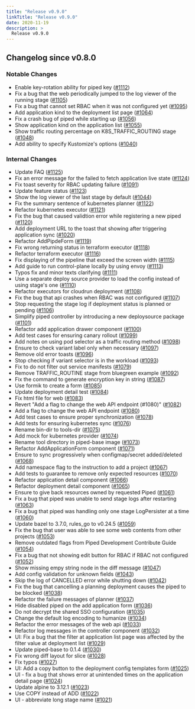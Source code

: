 ```yaml
---
title: "Release v0.9.0"
linkTitle: "Release v0.9.0"
date: 2020-11-19
description: >
  Release v0.9.0
---
```


## Changelog since v0.8.0

### Notable Changes
* Enable key-rotation ability for piped key ([#1112](https://github.com/pipe-cd/pipecd/pull/1112))
* Fix a bug that the web periodically jumped to the log viewer of the running stage ([#1105](https://github.com/pipe-cd/pipecd/pull/1105))
* Fix a bug that cannot set RBAC when it was not configured yet ([#1095](https://github.com/pipe-cd/pipecd/pull/1095))
* Add application kind to the deployment list page ([#1064](https://github.com/pipe-cd/pipecd/pull/1064))
* Fix a crash bug of piped while starting up ([#1056](https://github.com/pipe-cd/pipecd/pull/1056))
* Show application kind on the application list ([#1055](https://github.com/pipe-cd/pipecd/pull/1055))
* Show traffic routing percentage on K8S_TRAFFIC_ROUTING stage ([#1048](https://github.com/pipe-cd/pipecd/pull/1048))
* Add ability to specify Kustomize's options ([#1040](https://github.com/pipe-cd/pipecd/pull/1040))

### Internal Changes
* Update FAQ ([#1125](https://github.com/pipe-cd/pipecd/pull/1125))
* Fix an error message for the failed to fetch application live state ([#1124](https://github.com/pipe-cd/pipecd/pull/1124))
* Fix toast severity for RBAC updating failure ([#1091](https://github.com/pipe-cd/pipecd/pull/1091))
* Update feature status ([#1123](https://github.com/pipe-cd/pipecd/pull/1123))
* Show the log viewer of the last stage by default ([#1044](https://github.com/pipe-cd/pipecd/pull/1044))
* Fix the summary sentence of kubernetes planner ([#1122](https://github.com/pipe-cd/pipecd/pull/1122))
* Refactor kubernetes executor ([#1121](https://github.com/pipe-cd/pipecd/pull/1121))
* Fix the bug that caused validtion error while registering a new piped ([#1120](https://github.com/pipe-cd/pipecd/pull/1120))
* Add deployment URL to the toast that showing after triggering application sync ([#1020](https://github.com/pipe-cd/pipecd/pull/1020))
* Refactor AddPipdeForm ([#1119](https://github.com/pipe-cd/pipecd/pull/1119))
* Fix wrong returning status in terraform executor ([#1118](https://github.com/pipe-cd/pipecd/pull/1118))
* Refactor terraform executor ([#1116](https://github.com/pipe-cd/pipecd/pull/1116))
* Fix displaying of the pipeline that exceed the screen width ([#1115](https://github.com/pipe-cd/pipecd/pull/1115))
* Add guide to run control-plane locally by using envoy ([#1113](https://github.com/pipe-cd/pipecd/pull/1113))
* Typos fix and minor texts clarifying ([#1111](https://github.com/pipe-cd/pipecd/pull/1111))
* Use a separate deploy source provider to load the config instead of using stage's one ([#1110](https://github.com/pipe-cd/pipecd/pull/1110))
* Refactor executors for cloudrun deployment ([#1108](https://github.com/pipe-cd/pipecd/pull/1108))
* Fix the bug that api crashes when RBAC was not configured ([#1107](https://github.com/pipe-cd/pipecd/pull/1107))
* Stop requesting the stage log if deployment status is planned or pending ([#1106](https://github.com/pipe-cd/pipecd/pull/1106))
* Simplify piped controller by introducing a new deploysource package ([#1101](https://github.com/pipe-cd/pipecd/pull/1101))
* Refactor add application drawer component ([#1100](https://github.com/pipe-cd/pipecd/pull/1100))
* Add test cases for ensuring canary rollout ([#1099](https://github.com/pipe-cd/pipecd/pull/1099))
* Add notes on using pod selector as a traffic routing method ([#1098](https://github.com/pipe-cd/pipecd/pull/1098))
* Ensure to check variant label only when necessary ([#1097](https://github.com/pipe-cd/pipecd/pull/1097))
* Remove old error toasts ([#1096](https://github.com/pipe-cd/pipecd/pull/1096))
* Stop checking if variant selector is in the workload ([#1093](https://github.com/pipe-cd/pipecd/pull/1093))
* Fix to do not filter out service manifests ([#1079](https://github.com/pipe-cd/pipecd/pull/1079))
* Remove TRAFFIC_ROUTINE stage from bluegreen example ([#1092](https://github.com/pipe-cd/pipecd/pull/1092))
* Fix the command to generate encryption key in string ([#1087](https://github.com/pipe-cd/pipecd/pull/1087))
* Use formik to create a form ([#1085](https://github.com/pipe-cd/pipecd/pull/1085))
* Update deployment detail test ([#1084](https://github.com/pipe-cd/pipecd/pull/1084))
* Fix html file for web ([#1083](https://github.com/pipe-cd/pipecd/pull/1083))
* Revert "Add a flag to change the web API endpoint (#1080)" ([#1082](https://github.com/pipe-cd/pipecd/pull/1082))
* Add a flag to change the web API endpoint ([#1080](https://github.com/pipe-cd/pipecd/pull/1080))
* Add test cases to ensure proper synchronization ([#1078](https://github.com/pipe-cd/pipecd/pull/1078))
* Add tests for ensuring kubernetes sync ([#1076](https://github.com/pipe-cd/pipecd/pull/1076))
* Rename bin-dir to tools-dir ([#1075](https://github.com/pipe-cd/pipecd/pull/1075))
* Add mock for kubernetes provider ([#1074](https://github.com/pipe-cd/pipecd/pull/1074))
* Rename tool directory in piped-base image ([#1073](https://github.com/pipe-cd/pipecd/pull/1073))
* Refactor AddApplicationForm component ([#1071](https://github.com/pipe-cd/pipecd/pull/1071))
* Ensure to sync progressively when configmap/secret added/deleted ([#1068](https://github.com/pipe-cd/pipecd/pull/1068))
* Add namespace flag to the instruction to add a project ([#1067](https://github.com/pipe-cd/pipecd/pull/1067))
* Add tests to guarantee to remove only expected resources ([#1070](https://github.com/pipe-cd/pipecd/pull/1070))
* Refactor application detail component ([#1066](https://github.com/pipe-cd/pipecd/pull/1066))
* Refactor deployment detail component ([#1065](https://github.com/pipe-cd/pipecd/pull/1065))
* Ensure to give back resources owned by requested Piped ([#1061](https://github.com/pipe-cd/pipecd/pull/1061))
* Fix a bug that piped was unable to send stage logs after restarting ([#1063](https://github.com/pipe-cd/pipecd/pull/1063))
* Fix a bug that piped was handling only one stage LogPersister at a time ([#1060](https://github.com/pipe-cd/pipecd/pull/1060))
* Update bazel to 3.7.0, rules_go to v0.24.5 ([#1059](https://github.com/pipe-cd/pipecd/pull/1059))
* Fix the bug that user was able to see some web contents from other projects ([#1053](https://github.com/pipe-cd/pipecd/pull/1053))
* Remove outdated flags from Piped Development Contribute Guide ([#1054](https://github.com/pipe-cd/pipecd/pull/1054))
* Fix a bug that not showing edit button for RBAC if RBAC not configured ([#1052](https://github.com/pipe-cd/pipecd/pull/1052))
* Show missing empy string node in the diff message ([#1047](https://github.com/pipe-cd/pipecd/pull/1047))
* Add config validation for unknown fields ([#1043](https://github.com/pipe-cd/pipecd/pull/1043))
* Skip the log of CANCELLED error while shutting down ([#1042](https://github.com/pipe-cd/pipecd/pull/1042))
* Fix the bug that cancelling a planning deployment causes the piped to be blocked ([#1038](https://github.com/pipe-cd/pipecd/pull/1038))
* Refactor the failure messages of planner ([#1037](https://github.com/pipe-cd/pipecd/pull/1037))
* Hide disabled piped on the add application form ([#1036](https://github.com/pipe-cd/pipecd/pull/1036))
* Do not decrypt the shared SSO configuration ([#1035](https://github.com/pipe-cd/pipecd/pull/1035))
* Change the default log encoding to humanize ([#1034](https://github.com/pipe-cd/pipecd/pull/1034))
* Refactor the error messages of the web api ([#1033](https://github.com/pipe-cd/pipecd/pull/1033))
* Refactor log messages in the controller component ([#1032](https://github.com/pipe-cd/pipecd/pull/1032))
* UI: Fix a bug that the filter at application list page was affected by the filter value at deployment list ([#1029](https://github.com/pipe-cd/pipecd/pull/1029))
* Update piped-base to 0.1.4 ([#1030](https://github.com/pipe-cd/pipecd/pull/1030))
* Fix wrong diff layout for slice ([#1028](https://github.com/pipe-cd/pipecd/pull/1028))
* Fix typos ([#1027](https://github.com/pipe-cd/pipecd/pull/1027))
* UI: Add a copy button to the deployment config templates form ([#1025](https://github.com/pipe-cd/pipecd/pull/1025))
* UI - fix a bug that shows error at unintended times on the application detail page ([#1024](https://github.com/pipe-cd/pipecd/pull/1024))
* Update alpine to 3.12.1 ([#1023](https://github.com/pipe-cd/pipecd/pull/1023))
* Use COPY instead of ADD ([#1022](https://github.com/pipe-cd/pipecd/pull/1022))
* UI - abbreviate long stage name ([#1021](https://github.com/pipe-cd/pipecd/pull/1021))
